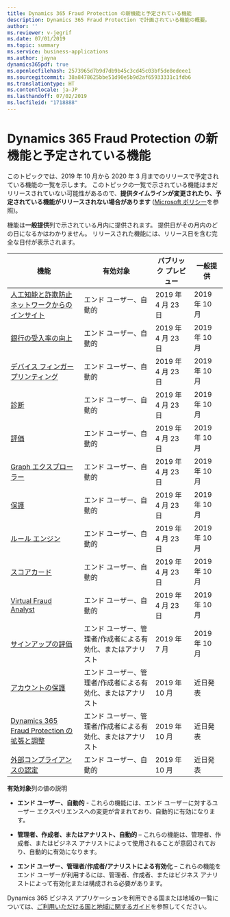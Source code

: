 ```yaml
---
title: Dynamics 365 Fraud Protection の新機能と予定されている機能
description: Dynamics 365 Fraud Protection で計画されている機能の概要。
author: ''
ms.reviewer: v-jegrif
ms.date: 07/01/2019
ms.topic: summary
ms.service: business-applications
ms.author: jayna
dynamics365pdf: true
ms.openlocfilehash: 2573965d7b9d7db9b45c3cd45c03bf5de8edeee1
ms.sourcegitcommit: 38a8478625bbe51d90e5b9d2af65933331c1fdb6
ms.translationtype: HT
ms.contentlocale: ja-JP
ms.lasthandoff: 07/02/2019
ms.locfileid: "1718888"
---
```

# <a name="whats-new-and-planned-for-dynamics-365-fraud-protection"></a>Dynamics 365 Fraud Protection の新機能と予定されている機能

このトピックでは、2019 年 10 月から 2020 年 3 月までのリリースで予定されている機能の一覧を示します。 このトピックの一覧で示されている機能はまだリリースされていない可能性があるので、**提供タイムラインが変更されたり、予定されている機能がリリースされない場合があります** ([Microsoft ポリシー](https://go.microsoft.com/fwlink/p/?linkid=2007332)を参照)。

機能は**一般提供**列で示されている月内に提供されます。 提供日がその月内のどの日になるかはわかりません。 リリースされた機能には、リリース日を含む完全な日付が表示されます。 

| 機能    | 有効対象    |  パブリック プレビュー | 一般提供 | 
| ---------- |---------------- | --------------- |-------------- |
| [人工知能と詐欺防止ネットワークからのインサイト](artificial-intelligence-insights-fraud-protection-network.md) | エンド ユーザー、自動的|2019 年 4 月 23 日| 2019 年 10 月|  
| [銀行の受入率の向上](boost-bank-acceptance-rates.md) | エンド ユーザー、自動的|2019 年 4 月 23 日| 2019 年 10 月|  
| [デバイス フィンガープリンティング](device-fingerprinting.md) | エンド ユーザー、自動的|2019 年 4 月 23 日| 2019 年 10 月|  
| [診断](diagnose.md) | エンド ユーザー、自動的|2019 年 4 月 23 日| 2019 年 10 月|  
| [評価](evaluate.md) | エンド ユーザー、自動的|2019 年 4 月 23 日| 2019 年 10 月|  
| [Graph エクスプローラー](graph-explorer.md) | エンド ユーザー、自動的|2019 年 4 月 23 日| 2019 年 10 月|  
| [保護](protect.md) | エンド ユーザー、自動的|2019 年 4 月 23 日| 2019 年 10 月|  
| [ルール エンジン](rules-engine.md) | エンド ユーザー、自動的|2019 年 4 月 23 日| 2019 年 10 月|  
| [スコアカード](scorecard.md) | エンド ユーザー、自動的|2019 年 4 月 23 日| 2019 年 10 月|  
| [Virtual Fraud Analyst](virtual-fraud-analyst.md) | エンド ユーザー、自動的|2019 年 4 月 23 日| 2019 年 10 月|  
| [サインアップの評価](signup-assessment.md) | エンド ユーザー、管理者/作成者による有効化、またはアナリスト|2019 年 7 月| 2019 年 10 月|  
| [アカウントの保護](account-protection.md) | エンド ユーザー、管理者/作成者による有効化、またはアナリスト|2019 年 10 月| 近日発表|  
| [Dynamics 365 Fraud Protection の拡張と調整](extend-tailor-dynamics-365-fraud-protection.md) | エンド ユーザー、管理者/作成者による有効化、またはアナリスト|2019 年 10 月| 近日発表|  
| [外部コンプライアンスの認定](product-compliance.md) | エンド ユーザー、自動的|2019 年 10 月| 近日発表|  

**有効対象**列の値の説明

- **エンド ユーザー、自動的** - これらの機能には、エンド ユーザーに対するユーザー エクスペリエンスへの変更が含まれており、自動的に有効になります。

- **管理者、作成者、またはアナリスト、自動的** – これらの機能は、管理者、作成者、またはビジネス アナリストによって使用されることが意図されており、自動的に有効になります。

- **エンド ユーザー、管理者/作成者/アナリストによる有効化** – これらの機能をエンド ユーザーが利用するには、管理者、作成者、またはビジネス アナリストによって有効化または構成される必要があります。

Dynamics 365 ビジネス アプリケーションを利用できる国または地域の一覧については、[ご利用いただける国と地域に関するガイド](https://aka.ms/dynamics_365_international_availability_deck)を参照してください。